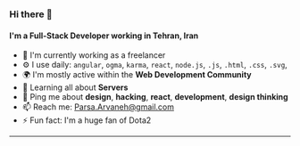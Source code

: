 ### Hi there 👋

#### I'm a Full-Stack Developer working in Tehran, Iran

- 🏢 I'm currently working as a freelancer
- ⚙️ I use daily: `angular`, `ogma`, `karma`, `react`, `node.js`, `.js`, `.html`, `.css`, `.svg`,
- 🌍 I'm mostly active within the **Web Development Community**
- 🌱 Learning all about **Servers**
- 💬 Ping me about **design**, **hacking**, **react**, **development**, **design thinking**
- 📫 Reach me: Parsa.Arvaneh@gmail.com
- ⚡️ Fun fact: I'm a huge fan of Dota2

-----
